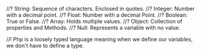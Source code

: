 //? String: Sequence of characters. Enclosed in quotes.
//? Integer: Number with a decimal point.
//? Float: Number with a decimal Point.
//? Boolean: True or False.
//? Array: Holds multiple values.
//? Object: Collection of properties and Methods.
//? Null: Represents a variable with no value. 

//! Php is a loosely typed language meaning when we define our variables, we don't have to define a type.